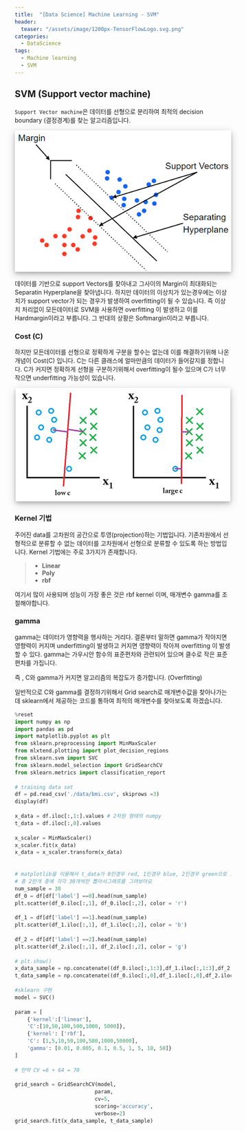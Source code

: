 ```yaml
---
title:  "[Data Science] Machine Learning - SVM"
header:
  teaser: "/assets/image/1200px-TensorFlowLogo.svg.png"
categories: 
  - DataScience
tags:
  - Machine learning
  - SVM
---
```

## SVM (Support vector machine)

`Support Vector machine`은 데이터를 선형으로 분리하여 최적의 decision boundary (결정경계)를 찾는 알고리즘입니다.

<p align = 'center'><img src="../../assets/image/SVM.png" class="border-shadow" alt="SVM" style="box-shadow: 0 4px 8px 0 rgba(0, 0, 0, 0.2), 0 6px 20px 0 rgba(0, 0, 0, 0.19)"/></p>

데이터를 기반으로 support Vectors를 찾아내고 그사이의 Margin이 최대화되는 Separatin Hyperplane을 찾아냅니다. 하지만 데이터의 이상치가 있는경우에는 이상치가 support vector가 되는 경우가 발생하여 overfitting이 될 수 있습니다. 즉 이상치 처리없이 모든데이터로 SVM을 사용하면 overfitting 이 발생하고 이를 Hardmargin이라고 부릅니다. 그 반대의 상황은 Softmargin이라고 부릅니다.

### Cost (C)

하지만 모든데이터를 선형으로 정확하게 구분을 할수는 없는데 이를 해결하기위해 나온개념이 Cost(C) 입니다. C는 다른 클래스에 얼마만큼의 데이터가 들어갈지를 정합니다. C가 커지면 정확하게 선형을 구분하기위해서 overfitting이 될수 있으며 C가 너무 작으면 underfitting 가능성이 있습니다.

<p align='center'><img src="../../assets/image/SVM_COST.png" alt="img" style="box-shadow: 0 4px 8px 0 rgba(0, 0, 0, 0.2), 0 6px 20px 0 rgba(0, 0, 0, 0.19)"></p>

### Kernel 기법

주어진 data를 고차원의 공간으로 투영(projection)하는 기법입니다. 기존차원에서 선형적으로 분류할 수 없는 데이터를 고차원에서 선형으로 분류할 수 있도록 하는 방법입니다. Kernel 기법에는 주로 3가지가 존재합니다.

> - **Linear**
> - **Poly**
> - **rbf**

여기서 많이 사용되며 성능이 가장 좋은 것은 rbf kernel 이며, 매개변수 gamma를 조절해야합니다.

### gamma

gamma는 데이터가 영향력을 행사하는 거리다. 결론부터 말하면 gamma가 작아지면 영향력이 커지며 underfitting이 발생하고 커지면 영향력이 작아져 overfitting 이 발생할 수 있다. gamma는 가우시안 함수의 표준편차와 관련되어 있으며 클수로 작은 표준편차를 가집니다. 

즉 , C와 gamma가 커지면 알고리즘의 복잡도가 증가합니다. (Overfitting) 

일반적으로 C와 gamma를 결정하기위해서 Grid search로 매개변수값을 찾아나가는데 sklearn에서 제공하는 코드를 통하여 최적의 매개변수를 찾아보도록 하겠습니다.

``` python
%reset
import numpy as np
import pandas as pd
import matplotlib.pyplot as plt
from sklearn.preprocessing import MinMaxScaler
from mlxtend.plotting import plot_decision_regions
from sklearn.svm import SVC
from sklearn.model_selection import GridSearchCV
from sklearn.metrics import classification_report

# training data set
df = pd.read_csv('./data/bmi.csv', skiprows =3)
display(df)

x_data = df.iloc[:,1:].values # 2차원 형태의 numpy
t_data = df.iloc[:,0].values

x_scaler = MinMaxScaler()
x_scaler.fit(x_data)
x_data = x_scaler.transform(x_data)


# matplotlib을 이용해서 t_data가 0인경우 red, 1인경우 blue, 2인경우 green으로 표현
# 총 2만개 중에 각각 30개씩만 뽑아서그래프를 그려보아요
num_sample = 30
df_0 = df[df['label'] ==0].head(num_sample)
plt.scatter(df_0.iloc[:,1], df_0.iloc[:,2], color = 'r')

df_1 = df[df['label'] ==1].head(num_sample)
plt.scatter(df_1.iloc[:,1], df_1.iloc[:,2], color = 'b')

df_2 = df[df['label'] ==2].head(num_sample)
plt.scatter(df_2.iloc[:,1], df_2.iloc[:,2], color = 'g')

# plt.show()
x_data_sample = np.concatenate((df_0.iloc[:,1:3],df_1.iloc[:,1:3],df_2.iloc[:,1:3]),axis = 0)
t_data_sample = np.concatenate((df_0.iloc[:,0],df_1.iloc[:,0],df_2.iloc[:,0]),axis = 0)

#sklearn 구현
model = SVC()

param = [
    {'kernel':['linear'],
    'C':[10,50,100,500,1000, 5000]},
    {'kernel': ['rbf'],
    'C': [1,5,10,50,100,500,1000,50000],
    'gamma': [0.01, 0.005, 0.1, 0.5, 1, 5, 10, 50]}
]

# 만약 CV =6 + 64 = 70

grid_search = GridSearchCV(model,
                          param,
                          cv=5,
                          scoring='accuracy',
                          verbose=2)
grid_search.fit(x_data_sample, t_data_sample)
```

